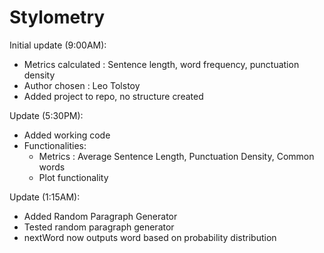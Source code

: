 # Stylometry

Initial update (9:00AM):
- Metrics calculated : Sentence length, word frequency, punctuation density
- Author chosen : Leo Tolstoy
- Added project to repo, no structure created

Update (5:30PM):
- Added working code
- Functionalities:
	- Metrics : Average Sentence Length, Punctuation Density, Common words
	- Plot functionality

Update (1:15AM):
- Added Random Paragraph Generator
- Tested random paragraph generator
- nextWord now outputs word based on probability distribution
